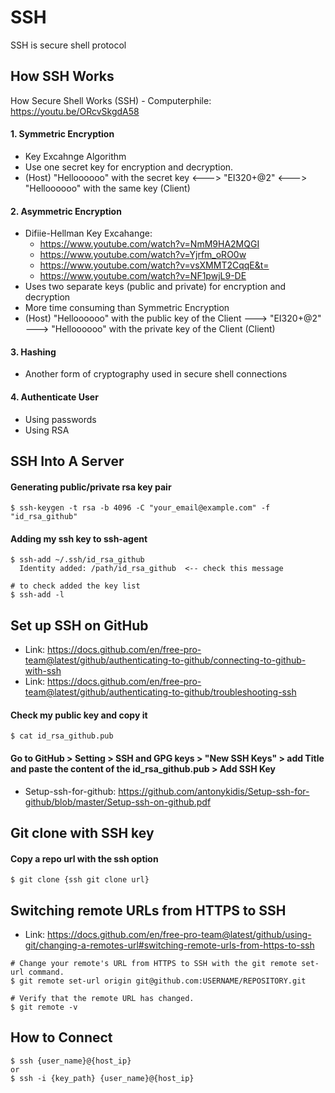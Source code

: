 # SSH
SSH is secure shell protocol

## How SSH Works
How Secure Shell Works (SSH) - Computerphile: https://youtu.be/ORcvSkgdA58
#### 1. Symmetric Encryption
  - Key Excahnge Algorithm
  - Use one secret key for encryption and decryption.
  - (Host) "Helloooooo" with the secret key <---> "EI320+@2" <---> "Helloooooo" with the same key (Client)
#### 2. Asymmetric Encryption
  - Difiie-Hellman Key Excahange:
    - https://www.youtube.com/watch?v=NmM9HA2MQGI
    - https://www.youtube.com/watch?v=Yjrfm_oRO0w
    - https://www.youtube.com/watch?v=vsXMMT2CqqE&t=
    - https://www.youtube.com/watch?v=NF1pwjL9-DE
  - Uses two separate keys (public and private) for encryption and decryption
  - More time consuming than Symmetric Encryption
  - (Host) "Helloooooo" with the public key of the Client ---> "EI320+@2" ---> "Helloooooo" with the private key of the Client (Client)
#### 3. Hashing
  - Another form of cryptography used in secure shell connections
#### 4. Authenticate User
  - Using passwords
  - Using RSA

## SSH Into A Server
#### Generating public/private rsa key pair
```shell
$ ssh-keygen -t rsa -b 4096 -C "your_email@example.com" -f "id_rsa_github"
```
#### Adding my ssh key to ssh-agent
```shell
$ ssh-add ~/.ssh/id_rsa_github
  Identity added: /path/id_rsa_github  <-- check this message

# to check added the key list
$ ssh-add -l
```

## Set up SSH on GitHub
* Link: https://docs.github.com/en/free-pro-team@latest/github/authenticating-to-github/connecting-to-github-with-ssh
* Link: https://docs.github.com/en/free-pro-team@latest/github/authenticating-to-github/troubleshooting-ssh
#### Check my public key and copy it
```shell
$ cat id_rsa_github.pub
```
#### Go to GitHub > Setting > SSH and GPG keys > "New SSH Keys" > add Title and paste the content of the id_rsa_github.pub > Add SSH Key
* Setup-ssh-for-github: https://github.com/antonykidis/Setup-ssh-for-github/blob/master/Setup-ssh-on-github.pdf

## Git clone with SSH key
#### Copy a repo url with the ssh option
```shell
$ git clone {ssh git clone url}
```

## Switching remote URLs from HTTPS to SSH
* Link: https://docs.github.com/en/free-pro-team@latest/github/using-git/changing-a-remotes-url#switching-remote-urls-from-https-to-ssh
```shell
# Change your remote's URL from HTTPS to SSH with the git remote set-url command.
$ git remote set-url origin git@github.com:USERNAME/REPOSITORY.git

# Verify that the remote URL has changed.
$ git remote -v
```

## How to Connect
```shell
$ ssh {user_name}@{host_ip}
or
$ ssh -i {key_path} {user_name}@{host_ip}
```

